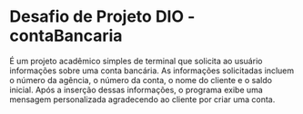 # Desafio de Projeto DIO - contaBancaria

É um  projeto acadêmico simples de terminal que solicita ao usuário informações sobre uma conta bancária. As informações solicitadas incluem o número da agência, o número da conta, o nome do cliente e o saldo inicial. Após a inserção dessas informações, o programa exibe uma mensagem personalizada agradecendo ao cliente por criar uma conta.

